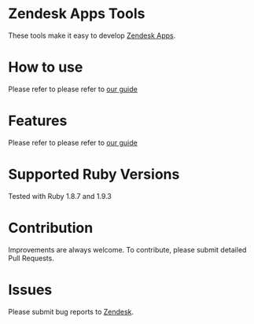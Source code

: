 # Zendesk Apps Tools

These tools make it easy to develop [Zendesk Apps](http://developer.zendesk.com/documentation/apps/).

# How to use

Please refer to please refer to [our guide](http://developer.zendesk.com/documentation/apps/reference/tools.html)

# Features

Please refer to please refer to [our guide](http://developer.zendesk.com/documentation/apps/reference/tools.html)

# Supported Ruby Versions

Tested with Ruby 1.8.7 and 1.9.3

# Contribution

Improvements are always welcome. To contribute, please submit detailed Pull Requests.

# Issues

Please submit bug reports to <a href="https://support.zendesk.com/requests/new">Zendesk</a>.
